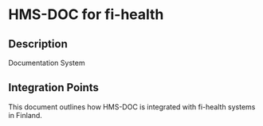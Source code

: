 # HMS-DOC for fi-health

## Description

Documentation System

## Integration Points

This document outlines how HMS-DOC is integrated with fi-health systems in Finland.
